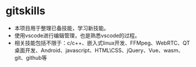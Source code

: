 # gitskills
 - 本项目用于整理已备技能，学习新技能。
 - 使用vscode进行编辑管理，也是熟悉vscode的过程。
 - 相关技能包括不限于：c/c++、嵌入式linux开发、FFMpeg、WebRTC、QT桌面开发、Android、javascript、HTML\CSS、jQuery、Vue、wasm、git、github等